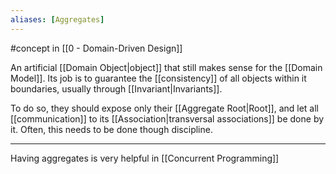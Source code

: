 ```yaml
---
aliases: [Aggregates]
---
```


#concept in [[0 - Domain-Driven Design]]

An artificial [[Domain Object|object]] that still makes sense for the [[Domain Model]]. Its job is to guarantee the [[consistency]] of all objects within it boundaries, usually through [[Invariant|Invariants]].

To do so, they should expose only their [[Aggregate Root|Root]], and let all [[communication]] to its [[Association|transversal associations]] be done by it. Often, this needs to be done though discipline.

---

Having aggregates is very helpful in [[Concurrent Programming]]
